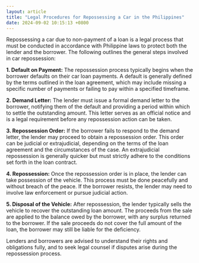 ```yaml
---
layout: article
title: "Legal Procedures for Repossessing a Car in the Philippines"
date: 2024-09-02 10:15:13 +0800
---
```


<p>Repossessing a car due to non-payment of a loan is a legal process that must be conducted in accordance with Philippine laws to protect both the lender and the borrower. The following outlines the general steps involved in car repossession:</p><p><strong>1. Default on Payment:</strong> The repossession process typically begins when the borrower defaults on their car loan payments. A default is generally defined by the terms outlined in the loan agreement, which may include missing a specific number of payments or failing to pay within a specified timeframe.</p><p><strong>2. Demand Letter:</strong> The lender must issue a formal demand letter to the borrower, notifying them of the default and providing a period within which to settle the outstanding amount. This letter serves as an official notice and is a legal requirement before any repossession action can be taken.</p><p><strong>3. Repossession Order:</strong> If the borrower fails to respond to the demand letter, the lender may proceed to obtain a repossession order. This order can be judicial or extrajudicial, depending on the terms of the loan agreement and the circumstances of the case. An extrajudicial repossession is generally quicker but must strictly adhere to the conditions set forth in the loan contract.</p><p><strong>4. Repossession:</strong> Once the repossession order is in place, the lender can take possession of the vehicle. This process must be done peacefully and without breach of the peace. If the borrower resists, the lender may need to involve law enforcement or pursue judicial action.</p><p><strong>5. Disposal of the Vehicle:</strong> After repossession, the lender typically sells the vehicle to recover the outstanding loan amount. The proceeds from the sale are applied to the balance owed by the borrower, with any surplus returned to the borrower. If the sale proceeds do not cover the full amount of the loan, the borrower may still be liable for the deficiency.</p><p>Lenders and borrowers are advised to understand their rights and obligations fully, and to seek legal counsel if disputes arise during the repossession process.</p>
